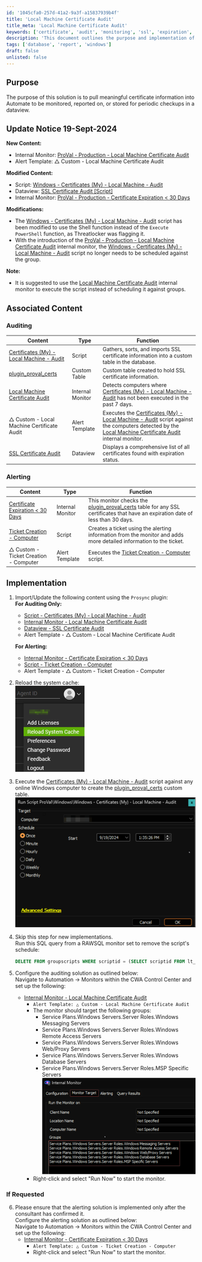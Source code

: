 ```yaml
---
id: '1045cfa0-257d-41a2-9a3f-a15837939b4f'
title: 'Local Machine Certificate Audit'
title_meta: 'Local Machine Certificate Audit'
keywords: ['certificate', 'audit', 'monitoring', 'ssl', 'expiration', 'alert', 'dataview']
description: 'This document outlines the purpose and implementation of the Local Machine Certificate Audit solution, which pulls meaningful certificate information for monitoring and reporting in ConnectWise Automate. It includes update notices, associated content, and implementation steps for effective auditing and alerting on SSL certificates.'
tags: ['database', 'report', 'windows']
draft: false
unlisted: false
---
```


## Purpose

The purpose of this solution is to pull meaningful certificate information into Automate to be monitored, reported on, or stored for periodic checkups in a dataview.

## Update Notice 19-Sept-2024

**New Content:**
- Internal Monitor: [ProVal - Production - Local Machine Certificate Audit](<../cwa/monitors/Local Machine Certificate Audit.md>)
- Alert Template: △ Custom - Local Machine Certificate Audit

**Modified Content:**
- Script: [Windows - Certificates (My) - Local Machine - Audit](<../cwa/scripts/Windows - Certificates (My) - Local Machine - Audit.md>)
- Dataview: [SSL Certificate Audit [Script]](<../cwa/dataviews/SSL Certificate Audit.md>)
- Internal Monitor: [ProVal - Production - Certificate Expiration < 30 Days](<../cwa/monitors/Certificate Expiration 30 Days.md>)

**Modifications:**
- The [Windows - Certificates (My) - Local Machine - Audit](<../cwa/scripts/Windows - Certificates (My) - Local Machine - Audit.md>) script has been modified to use the Shell function instead of the `Execute PowerShell` function, as Threatlocker was flagging it.
- With the introduction of the [ProVal - Production - Local Machine Certificate Audit](<../cwa/monitors/Local Machine Certificate Audit.md>) internal monitor, the [Windows - Certificates (My) - Local Machine - Audit](<../cwa/scripts/Windows - Certificates (My) - Local Machine - Audit.md>) script no longer needs to be scheduled against the group.

**Note:**
- It is suggested to use the [Local Machine Certificate Audit](<../cwa/monitors/Local Machine Certificate Audit.md>) internal monitor to execute the script instead of scheduling it against groups.

## Associated Content

### Auditing

| Content | Type | Function |
|---------|------|----------|
| [Certificates (My) - Local Machine - Audit](<../cwa/scripts/Windows - Certificates (My) - Local Machine - Audit.md>) | Script | Gathers, sorts, and imports SSL certificate information into a custom table in the database. |
| [plugin_proval_certs](<../cwa/tables/plugin_proval_certs.md>) | Custom Table | Custom table created to hold SSL certificate information. |
| [Local Machine Certificate Audit](<../cwa/monitors/Local Machine Certificate Audit.md>) | Internal Monitor | Detects computers where [Certificates (My) - Local Machine - Audit](<../cwa/scripts/Windows - Certificates (My) - Local Machine - Audit.md>) has not been executed in the past 7 days. |
| △ Custom - Local Machine Certificate Audit | Alert Template | Executes the [Certificates (My) - Local Machine - Audit](<../cwa/scripts/Windows - Certificates (My) - Local Machine - Audit.md>) script against the computers detected by the [Local Machine Certificate Audit](<../cwa/monitors/Local Machine Certificate Audit.md>) internal monitor. |
| [SSL Certificate Audit](<../cwa/dataviews/SSL Certificate Audit.md>) | Dataview | Displays a comprehensive list of all certificates found with expiration status. |

### Alerting

| Content | Type | Function |
|---------|------|----------|
| [Certificate Expiration < 30 Days](<../cwa/monitors/Certificate Expiration 30 Days.md>) | Internal Monitor | This monitor checks the [plugin_proval_certs](<../cwa/tables/plugin_proval_certs.md>) table for any SSL certificates that have an expiration date of less than 30 days. |
| [Ticket Creation - Computer](<../cwa/scripts/Ticket Creation - Computer.md>) | Script | Creates a ticket using the alerting information from the monitor and adds more detailed information to the ticket. |
| △ Custom - Ticket Creation - Computer | Alert Template | Executes the [Ticket Creation - Computer](<../cwa/scripts/Ticket Creation - Computer.md>) script. |

## Implementation

1. Import/Update the following content using the `Prosync` plugin:  
   **For Auditing Only:**
   - [Script - Certificates (My) - Local Machine - Audit](<../cwa/scripts/Windows - Certificates (My) - Local Machine - Audit.md>)
   - [Internal Monitor - Local Machine Certificate Audit](<../cwa/monitors/Local Machine Certificate Audit.md>)
   - [Dataview - SSL Certificate Audit](<../cwa/dataviews/SSL Certificate Audit.md>)
   - Alert Template - △ Custom - Local Machine Certificate Audit

   **For Alerting:**
   - [Internal Monitor - Certificate Expiration < 30 Days](<../cwa/monitors/Certificate Expiration 30 Days.md>)
   - [Script - Ticket Creation - Computer](<../cwa/scripts/Ticket Creation - Computer.md>)
   - Alert Template - △ Custom - Ticket Creation - Computer

2. Reload the system cache:  
   ![Reload Cache](../../static/img/Certificate-Audit-Solution/image_1.png)

3. Execute the [Certificates (My) - Local Machine - Audit](<../cwa/scripts/Windows - Certificates (My) - Local Machine - Audit.md>) script against any online Windows computer to create the [plugin_proval_certs](<../cwa/tables/plugin_proval_certs.md>) custom table.  
   ![Execute Script](../../static/img/Certificate-Audit-Solution/image_2.png)

4. Skip this step for new implementations.  
   Run this SQL query from a RAWSQL monitor set to remove the script's schedule:  
   ```sql
   DELETE FROM groupscripts WHERE scriptid = (SELECT scriptid FROM lt_scripts WHERE scriptGUID = '4f7fd3ff-3732-11e9-b7e5-005056a614c6')
   ```

5. Configure the auditing solution as outlined below:  
   Navigate to Automation → Monitors within the CWA Control Center and set up the following:
   - [Internal Monitor - Local Machine Certificate Audit](<../cwa/monitors/Local Machine Certificate Audit.md>)  
     - `Alert Template: △ Custom - Local Machine Certificate Audit`
     - The monitor should target the following groups:
       - Service Plans.Windows Servers.Server Roles.Windows Messaging Servers
       - Service Plans.Windows Servers.Server Roles.Windows Remote Access Servers
       - Service Plans.Windows Servers.Server Roles.Windows Web/Proxy Servers
       - Service Plans.Windows Servers.Server Roles.Windows Database Servers
       - Service Plans.Windows Servers.Server Roles.MSP Specific Servers  
       ![Target Groups](../../static/img/Certificate-Audit-Solution/image_3.png)
     - Right-click and select "Run Now" to start the monitor.

### If Requested

6. Please ensure that the alerting solution is implemented only after the consultant has confirmed it.  
   Configure the alerting solution as outlined below:  
   Navigate to Automation → Monitors within the CWA Control Center and set up the following:
   - [Internal Monitor - Certificate Expiration < 30 Days](<../cwa/monitors/Certificate Expiration 30 Days.md>)  
     - `Alert Template: △ Custom - Ticket Creation - Computer`
     - Right-click and select "Run Now" to start the monitor.

